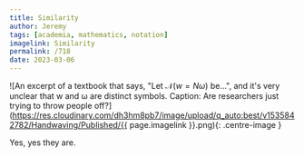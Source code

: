 ```yaml
---
title: Similarity
author: Jeremy
tags: [academia, mathematics, notation]
imagelink: Similarity
permalink: /718
date: 2023-03-06
---
```


![An excerpt of a textbook that says, "Let $\mathcal{N}(w = Nω)$ be...", and it's very unclear that w and ω are distinct symbols. Caption: Are researchers just trying to throw people off?](https://res.cloudinary.com/dh3hm8pb7/image/upload/q_auto:best/v1535842782/Handwaving/Published/{{ page.imagelink }}.png){: .centre-image }

Yes, yes they are.
